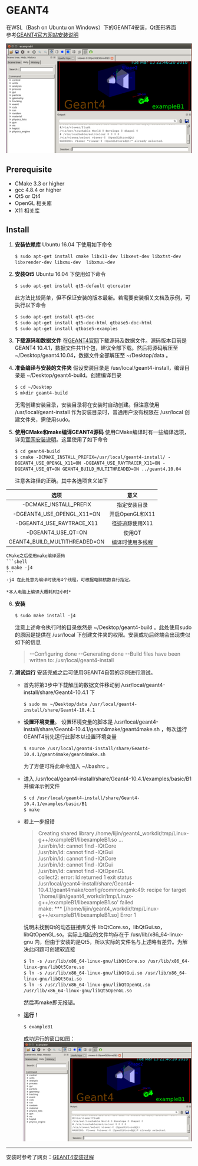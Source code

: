 # **GEANT4**
在WSL（Bash on Ubuntu on Windows）下的GEANT4安装，Qt图形界面  
参考[GEANT4官方网站安装说明](http://geant4.web.cern.ch/geant4/UserDocumentation/UsersGuides/InstallationGuide/html/gettingstarted.html)

![运行窗口](./pic/geant4window.PNG)

## **Prerequisite**
- CMake 3.3 or higher
- gcc 4.8.4 or higher
- Qt5 or Qt4
- OpenGL 相关库
- X11 相关库

## **Install**
1. **安装依赖库**
    Ubuntu 16.04 下使用如下命令
    ```shell
    $ sudo apt-get install cmake libx11-dev libxext-dev libxtst-dev libxrender-dev libxmu-dev  libxmuu-dev
    ```
2. **安装Qt5**
    Ubuntu 16.04 下使用如下命令
    ```shell
    $ sudo apt-get install qt5-default qtcreator
    ```
    此方法比较简单，但不保证安装的版本最新。若需要安装相关文档及示例，可执行以下命令
    ```shell
    $ sudo apt-get install qt5-doc
    $ sudo apt-get install qt5-doc-html qtbase5-doc-html
    $ sudo apt-get install qtbase5-examples
    ```
3. **下载源码和数据文件**
    在[GEANT4官网](http://geant4.web.cern.ch/geant4/support/download.shtml)下载源码及数据文件。源码版本目前是GEANT4 10.4.1，数据文件共11个包，建议全部下载。然后将源码解压至 ~/Desktop/geant4.10.04，数据文件全部解压至 ~/Desktop/data 。  

4. **准备编译与安装的文件夹**
    假设安装目录是 /usr/local/geant4-install，编译目录是 ~/Desktop/geant4-build。创建编译目录
    ```shell
    $ cd ~/Desktop
    $ mkdir geant4-build
    ```
    无需创建安装目录，安装目录将在安装时自动创建。但注意使用 /usr/local/geant-install 作为安装目录时，普通用户没有权限在 /usr/local 创建文件夹，需使用sudo。
5. **使用CMake和make编译GEANT4源码**
    使用CMake编译时有一些编译选项，详见[官网安装说明](http://geant4.web.cern.ch/geant4/UserDocumentation/UsersGuides/InstallationGuide/html/installguide.html)。这里使用了如下命令
    ```shel
    $ cd geant4-build
    $ cmake -DCMAKE_INSTALL_PREFIX=/usr/local/geant4-install/ -DGEANT4_USE_OPENGL_X11=ON -DGEANT4_USE_RAYTRACER_X11=ON -DGEANT4_USE_QT=ON GEANT4_BUILD_MULTITHREADED=ON ../geant4.10.04
    ```
    注意各路径的正确。其中各选项含义如下

| 选项                          | 意义             |
| :---------------------------: | :--------------: |
| -DCMAKE_INSTALL_PREFIX        | 指定安装目录     |
| -DGEANT4_USE_OPENGL_X11=ON    | 开启OpenGL和X11  |
| -DGEANT4_USE_RAYTRACE_X11     | 径迹追踪使用X11  |
| -DGEANT4_USE_QT=ON            | 使用QT           |
| GEANT4_BUILD_MULTITHREADED=ON | 编译时使用多线程 |

    CMake之后使用make编译源码
    ```shell
    $ make -j4
    ```
    -j4 在此处意为编译时使用4个线程，可根据电脑核数自行指定。
    
    *本人电脑上编译大概耗时2小时*

6. **安装**
    ```shell
    $ sudo make install -j4
    ```
    注意上述命令执行时的目录依然是 ~/Desktop/geant4-build 。此处使用sudo的原因是提供在 /usr/local 下创建文件夹的权限。安装成功后终端会出现类似如下的信息
    > --Configuring done
    > --Generating done
    > --Build files have been written to: /usr/local/geant4-install
7. **测试运行**
    安装完成之后可使用GEANT4自带的示例进行测试。
    - 首先将第3步中下载解压的数据文件移动到    /usr/local/geant4-install/share/Geant4-10.4.1 下  
        
        ```shell
        $ sudo mv ~/Desktop/data /usr/local/geant4-install/share/Geant4-10.4.1
        ```
    - **设置环境变量**。  设置环境变量的脚本是 /usr/local/geant4-install/share/Geant4-10.4.1/geant4make/geant4make.sh ，每次运行GEANT4前先运行此脚本以设置环境变量
        ```shell
        $ source /usr/local/geant4-install/share/Geant4-10.4.1/geant4make/geant4make.sh
        ``` 
        为了方便可将此命令加入 ~/.bashrc 。
    - 进入 /usr/local/geant4-install/share/Geant4-10.4.1/examples/basic/B1 并编译示例文件
        ```shell
        $ cd /usr/local/geant4-install/share/Geant4-10.4.1/examples/basic/B1
        $ make
        ```
    - 若上一步报错
      > Creating shared library /home/lijin/geant4_workdir/tmp/Linux-g++/exampleB1/libexampleB1.so ...  
      > /usr/bin/ld: cannot find -lQtCore  
      > /usr/bin/ld: cannot find -lQtGui  
      > /usr/bin/ld: cannot find -lQtCore  
      > /usr/bin/ld: cannot find -lQtGui  
      > /usr/bin/ld: cannot find -lQtOpenGL  
      > collect2: error: ld returned 1 exit status  
      > /usr/local/geant4-install/share/Geant4-10.4.1/geant4make/config/common.gmk:49: recipe for target '/home/lijin/geant4_workdir/tmp/Linux-g++/exampleB1/libexampleB1.so' failed  
      > make: *** [/home/lijin/geant4_workdir/tmp/Linux-g++/exampleB1/libexampleB1.so] Error 1

      说明未找到Qt的动态链接库文件 libQtCore.so，libQtGui.so，libQtOpenGL.so。实际上相应的文件均存在于 /usr/lib/x86_64-linux-gnu 内，但由于安装的是Qt5，所以实际的文件名与上述略有差异。为解决此问题可创建软连接
      ```shell
      $ ln -s /usr/lib/x86_64-linux-gnu/libQtCore.so /usr/lib/x86_64-linux-gnu/libQt5Core.so
      $ ln -s /usr/lib/x86_64-linux-gnu/libQtGui.so /usr/lib/x86_64-linux-gnu/libQt5Gui.so
      $ ln -s /usr/lib/x86_64-linux-gnu/libQtOpenGL.so /usr/lib/x86_64-linux-gnu/libQt5OpenGL.so
      ```
      然后再make即无报错。
    - **运行！**
      ```shell
      $ exampleB1
      ```
      成功运行的窗口如图：
      ![GEANT4运行窗口](./pic/geant4window.PNG)

---
安装时参考了网页：[GEANT4安装过程](https://leeyeel.github.io/2017/07/01/geant4-install/)